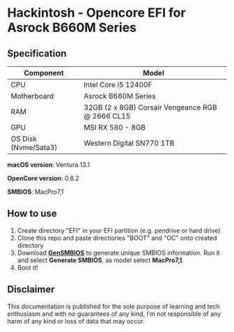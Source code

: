 # Hackintosh - Opencore EFI for Asrock B660M Series


## Specification
| **Component** | **Model** |
| ------------- | --------- |
| CPU | Intel Core i5 12400F |
| Motherboard | Asrock B660M Series | 
| RAM | 32GB (2 x 8GB) Corsair Vengeance RGB @ 2666 CL15 |
| GPU | MSI RX 580 - 8GB  |
| OS Disk (Nvme/Sata3) | Western Digital SN770 1TB |

**macOS version**: Ventura 13.1

**OpenCore version**: 0.8.2  

**SMBIOS**: MacPro7,1

## How to use
  1. Create directory "EFI" in your EFI partition (e.g. pendrive or hard drive)
  2. Clone this repo and paste directiories "BOOT" and "OC" onto created directory
  3. Download [**GenSMBIOS**](https://github.com/corpnewt/GenSMBIOS) to generate unique SMBIOS information. Run it and select **Generate SMBIOS**, as model select **MacPro7,1**.
  4. Boot it!  

## Disclaimer

This documentation is published for the sole purpose of learning and tech enthusiasm and with no guarantees of any kind, I’m not responsible of any harm of any kind or loss of data that may occur.
